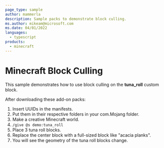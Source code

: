 ```yaml
---
page_type: sample
author: mammerla
description: Sample packs to demonstrate block culling.
ms.author: mikeam@microsoft.com
ms.date: 04/01/2022
languages:
  - typescript
products:
  - minecraft
---
```


# Minecraft Block Culling

This sample demonstrates how to use block culling on the **tuna_roll** custom block. 

After downloading these add-on packs:

1. Insert UUIDs in the manifests.
1. Put them in their respective folders in your com.Mojang folder.
1. Make a creative Minecraft world.
1. `/give @s demo:tuna_roll`
1. Place 3 tuna roll blocks.
1. Replace the center block with a full-sized block like "acacia planks".
1. You will see the geometry of the tuna roll blocks change.
